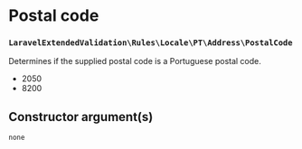 # Postal code
### `LaravelExtendedValidation\Rules\Locale\PT\Address\PostalCode`

Determines if the supplied postal code is a Portuguese postal code.

- 2050
- 8200

## Constructor argument(s)

```php
none
```
